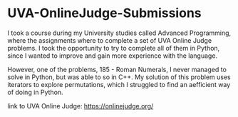 # UVA-OnlineJudge-Submissions

I took a course during my University studies called Advanced Programming, where the assignments where to complete a set of UVA Online Judge problems.
I took the opportunity to try to complete all of them in Python, since I wanted to improve and gain more experience with the language.

However, one of the problems, 185 - Roman Numerals, I never managed to solve in Python, but was able to so in C++.
My solution of this problem uses iterators to explore permutations, which I struggled to find an aefficient way of doing in Python.

link to UVA Online Judge: https://onlinejudge.org/
